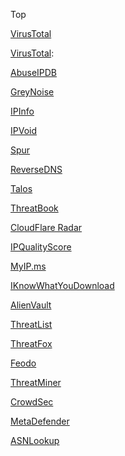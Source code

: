 Top

<a href="https://www.virustotal.com/gui/home/search">VirusTotal</a>


[VirusTotal](https://www.virustotal.com/gui/home/search):

<a href="https://www.abuseipdb.com/">AbuseIPDB</a>

<a href="https://viz.greynoise.io/">GreyNoise</a>

<a href="https://ipinfo.io/">IPInfo</a>










<a href="http://www.ipvoid.com/">IPVoid</a>

<a href="https://spur.us/context">Spur</a>

<a href="https://dnschecker.org/reverse-dns.php">ReverseDNS</a>

<a href="https://talosintelligence.com/">Talos</a>



<a href="https://threatbook.io/">ThreatBook</a>

<a href="https://radar.cloudflare.com/">CloudFlare Radar</a>

<a href="https://www.ipqualityscore.com/free-ip-lookup-proxy-vpn-test">IPQualityScore</a>

<a href="https://myip.ms">MyIP.ms</a>

<a href="https://iknowwhatyoudownload.com">IKnowWhatYouDownload</a>

<a href="https://otx.alienvault.com/">AlienVault</a>

<a href="https://www.matthewroberts.io/api/threatlist/latest">ThreatList</a>

<a href="https://threatfox.abuse.ch/">ThreatFox</a>

<a href="https://feodotracker.abuse.ch/">Feodo</a>

<a href="https://www.threatminer.org/">ThreatMiner</a>

<a href="https://app.crowdsec.net/cti">CrowdSec</a>

<a href="https://www.metadefender.com/#!/scan-file">MetaDefender</a>

<a href="https://asnlookup.com/">ASNLookup</a>
